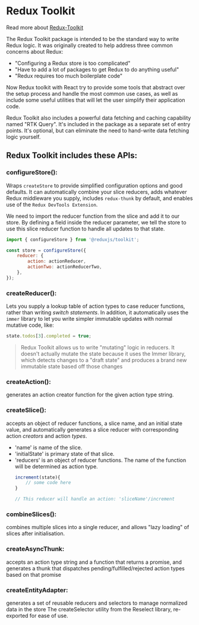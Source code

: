 # Redux Toolkit

Read more about [Redux-Toolkit](https://redux-toolkit.js.org/)

The Redux Toolkit package is intended to be the standard way to write Redux logic. It was originally created to help address three common concerns about Redux:

- "Configuring a Redux store is too complicated"
- "Have to add a lot of packages to get Redux to do anything useful"
- "Redux requires too much boilerplate code"

Now Redux toolkit with React try to provide some tools that abstract over the setup process and handle the most common use cases, as well as include some useful utilities that will let the user simplify their application code.

Redux Toolkit also includes a powerful data fetching and caching capability named "RTK Query". It's included in the package as a separate set of entry points. It's optional, but can eliminate the need to hand-write data fetching logic yourself.

## Redux Toolkit includes these APIs:

### configureStore():
Wraps `createStore` to provide simplified configuration options and good defaults. It can automatically combine your slice reducers, adds whatever Redux middleware you supply, includes `redux-thunk` by default, and enables use of the `Redux DevTools Extension`.

We need to import the reducer function from the slice and add it to our store. By defining a field inside the reducer parameter, we tell the store to use this slice reducer function to handle all updates to that state.

```js
import { configureStore } from '@reduxjs/toolkit';

const store = configureStore({
    reducer: {
        action: actionReducer,
        actionTwo: actionReducerTwo,
    },
});
```

### createReducer():
Lets you supply a lookup table of action types to case reducer functions, rather than writing *switch statements*. In addition, it automatically uses the `immer` library to let you write simpler immutable updates with normal mutative code, like:
```js
state.todos[3].completed = true;
```
>Redux Toolkit allows us to write "mutating" logic in reducers. It doesn't actually mutate the state because it uses the Immer library, which detects changes to a "draft state" and produces a brand new immutable state based off those changes

### createAction():
generates an action creator function for the given action type string.
### createSlice():
accepts an object of reducer functions, a slice name, and an initial state value, and automatically generates a slice reducer with corresponding action *creators* and action *types*.

- 'name' is name of the slice.
- 'initialState' is primary state of that slice.
- 'reducers' is an object of reducer functions. The name of the function will be determined as action type.
    ```js
    increment(state){
        // some code here
    }

    // This reducer will handle an action: 'sliceName'/increment
    ```

### combineSlices():
combines multiple slices into a single reducer, and allows "lazy loading" of slices after initialisation.
### createAsyncThunk:
accepts an action type string and a function that returns a promise, and generates a thunk that dispatches pending/fulfilled/rejected action types based on that promise
### createEntityAdapter:
generates a set of reusable reducers and selectors to manage normalized data in the store
The createSelector utility from the Reselect library, re-exported for ease of use.